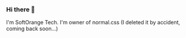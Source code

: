 ### Hi there 👋

I'm SoftOrange Tech.
I'm owner of normal.css (I deleted it by accident, coming back soon...)
